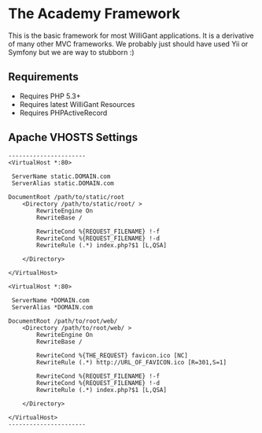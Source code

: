 The Academy Framework
=====================

This is the basic framework for most WilliGant applications. It is a derivative of many other MVC frameworks. We probably just should have used Yii or Symfony but we are way to stubborn :)

Requirements
---------------------
- Requires PHP 5.3+
- Requires latest WilliGant Resources
- Requires PHPActiveRecord


Apache VHOSTS Settings
----------------------

	----------------------
    <VirtualHost *:80>

     ServerName static.DOMAIN.com
     ServerAlias static.DOMAIN.com

    DocumentRoot /path/to/static/root
    	<Directory /path/to/static/root/ >
    		RewriteEngine On
    		RewriteBase /

    		RewriteCond %{REQUEST_FILENAME} !-f
    		RewriteCond %{REQUEST_FILENAME} !-d
    		RewriteRule (.*) index.php?$1 [L,QSA]

    	</Directory>

    </VirtualHost>

    <VirtualHost *:80>

     ServerName *DOMAIN.com
     ServerAlias *DOMAIN.com

    DocumentRoot /path/to/root/web/
    	<Directory /path/to/root/web/ >
    		RewriteEngine On
    		RewriteBase /

    		RewriteCond %{THE_REQUEST} favicon.ico [NC]
     		RewriteRule (.*) http://URL_OF_FAVICON.ico [R=301,S=1]

    		RewriteCond %{REQUEST_FILENAME} !-f
    		RewriteCond %{REQUEST_FILENAME} !-d
    		RewriteRule (.*) index.php?$1 [L,QSA]

    	</Directory>

    </VirtualHost>
	----------------------

